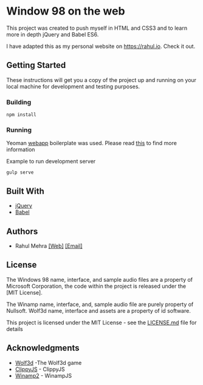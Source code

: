 # Window 98 on the web 

This project was created to push myself in HTML and CSS3 and to learn more in depth jQuery and Babel ES6.

I have adapted this as my personal website on https://rahul.io. Check it out.

## Getting Started

These instructions will get you a copy of the project up and running on your local machine for development and testing purposes.

### Building

```
npm install 
```

### Running

Yeoman [webapp](https://github.com/yeoman/generator-webapp#readme) boilerplate was used. Please read [this](https://github.com/yeoman/generator-webapp#readme) to find more information

Example to run development server
```
gulp serve
```

## Built With

* [jQuery](https://jquery.com/)
* [Babel](https://babeljs.io/)

## Authors

* Rahul Mehra [[Web]](https://github.com/lolstring) [[Email]](mailto:rahulmehra@techgeek.co.in)

## License


The Windows 98 name, interface, and sample audio files are a property of
Microsoft Corporation, the code within the project is released under the [MIT
License].

The Winamp name, interface, and, sample audio file are purely property of Nullsoft.
Wolf3d name, interface and assets are a property of id software.

This project is licensed under the MIT License - see the [LICENSE.md](LICENSE.md) file for details

## Acknowledgments

* [Wolf3d](https://github.com/jseidelin/wolf3d) -The Wolf3d game
* [ClippyJS](https://github.com/smore-inc/clippy.js) - ClippyJS 
* [Winamp2](https://github.com/captbaritone/winamp2-js) - WinampJS 
